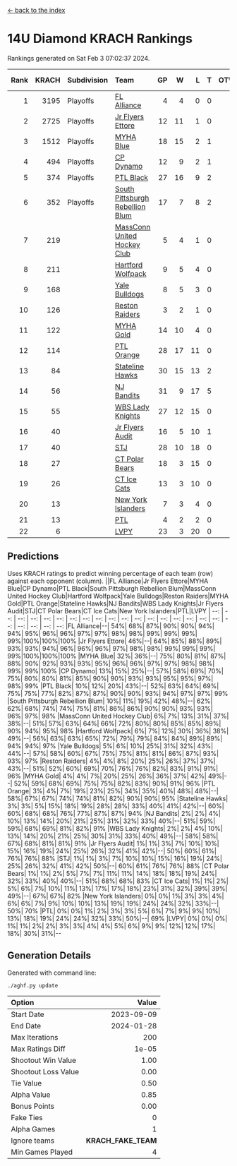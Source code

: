 [<- back to the index](readme.md)
# 14U Diamond KRACH Rankings
Rankings generated on Sat Feb  3 07:02:37 2024.

Rank|KRACH|Subdivision|Team|GP|W|L|T|OTW|OTL|SoS|Exp Wins|Win Diff
---:|---:|:---|:---|---:|---:|---:|---:|---:|---:|---:|---:|---:
1|3195|Playoffs|[FL Alliance](https://gamesheetstats.com/seasons/3663/teams/156905/schedule)|4|4|0|0|0|0|104|4.8|-0.0
2|2725|Playoffs|[Jr Flyers Ettore](https://gamesheetstats.com/seasons/3663/teams/140817/schedule)|12|11|1|0|0|1|303|11.9|0.0
3|1512|Playoffs|[MYHA Blue](https://gamesheetstats.com/seasons/3663/teams/140816/schedule)|18|15|2|1|2|0|338|16.4|0.0
4|494|Playoffs|[CP Dynamo](https://gamesheetstats.com/seasons/3663/teams/140823/schedule)|12|9|2|1|0|0|218|10.4|0.0
5|374|Playoffs|[PTL Black](https://gamesheetstats.com/seasons/3663/teams/140815/schedule)|27|16|9|2|1|0|657|17.8|-0.0
6|352|Playoffs|[South Pittsburgh Rebellion Blum](https://gamesheetstats.com/seasons/3663/teams/140812/schedule)|17|7|8|2|0|0|903|8.9|0.0
7|219||[MassConn United Hockey Club](https://gamesheetstats.com/seasons/3663/teams/140810/schedule)|5|4|1|0|0|0|64|4.9|0.0
8|211||[Hartford Wolfpack](https://gamesheetstats.com/seasons/3663/teams/140814/schedule)|9|5|4|0|0|1|307|5.9|0.0
9|168||[Yale Bulldogs](https://gamesheetstats.com/seasons/3663/teams/156906/schedule)|8|5|3|0|1|0|131|5.9|0.0
10|126||[Reston Raiders](https://gamesheetstats.com/seasons/3663/teams/140829/schedule)|3|2|1|0|0|0|105|2.9|0.0
11|122||[MYHA Gold](https://gamesheetstats.com/seasons/3663/teams/140824/schedule)|14|10|4|0|0|1|57|10.9|0.0
12|114||[PTL Orange](https://gamesheetstats.com/seasons/3663/teams/140821/schedule)|28|17|11|0|1|1|149|17.9|0.0
13|84||[Stateline Hawks](https://gamesheetstats.com/seasons/3663/teams/140813/schedule)|30|15|13|2|1|1|236|16.9|0.0
14|56||[NJ Bandits](https://gamesheetstats.com/seasons/3663/teams/140811/schedule)|31|9|17|5|0|0|401|12.4|0.0
15|55||[WBS Lady Knights](https://gamesheetstats.com/seasons/3663/teams/140825/schedule)|27|12|15|0|0|0|284|12.9|0.0
16|40||[Jr Flyers Audit](https://gamesheetstats.com/seasons/3663/teams/140819/schedule)|16|5|10|1|0|0|123|6.4|0.0
17|40||[STJ](https://gamesheetstats.com/seasons/3663/teams/140822/schedule)|28|10|18|0|1|1|211|10.9|0.0
18|27||[CT Polar Bears](https://gamesheetstats.com/seasons/3663/teams/140818/schedule)|18|3|15|0|0|0|717|3.9|0.0
19|26||[CT Ice Cats](https://gamesheetstats.com/seasons/3663/teams/140826/schedule)|13|3|10|0|0|1|211|3.9|0.0
20|13||[New York Islanders](https://gamesheetstats.com/seasons/3663/teams/140832/schedule)|7|3|4|0|0|0|33|3.9|0.0
21|13||[PTL](https://gamesheetstats.com/seasons/3663/teams/140827/schedule)|4|2|2|0|0|0|16|2.9|0.0
22|6||[LVPY](https://gamesheetstats.com/seasons/3663/teams/140820/schedule)|23|3|20|0|0|0|55|3.9|0.0

## Predictions
Uses KRACH ratings to predict winning percentage of each team (row) against each opponent (column).
||FL Alliance|Jr Flyers Ettore|MYHA Blue|CP Dynamo|PTL Black|South Pittsburgh Rebellion Blum|MassConn United Hockey Club|Hartford Wolfpack|Yale Bulldogs|Reston Raiders|MYHA Gold|PTL Orange|Stateline Hawks|NJ Bandits|WBS Lady Knights|Jr Flyers Audit|STJ|CT Polar Bears|CT Ice Cats|New York Islanders|PTL|LVPY
| --: | --: | --: | --: | --: | --: | --: | --: | --: | --: | --: | --: | --: | --: | --: | --: | --: | --: | --: | --: | --: | --: | --: 
|FL Alliance|--| 54%| 68%| 87%| 90%| 90%| 94%| 94%| 95%| 96%| 96%| 97%| 97%| 98%| 98%| 99%| 99%| 99%| 99%|100%|100%|100%
|Jr Flyers Ettore| 46%|--| 64%| 85%| 88%| 89%| 93%| 93%| 94%| 96%| 96%| 96%| 97%| 98%| 98%| 99%| 99%| 99%| 99%|100%|100%|100%
|MYHA Blue| 32%| 36%|--| 75%| 80%| 81%| 87%| 88%| 90%| 92%| 93%| 93%| 95%| 96%| 96%| 97%| 97%| 98%| 98%| 99%| 99%|100%
|CP Dynamo| 13%| 15%| 25%|--| 57%| 58%| 69%| 70%| 75%| 80%| 80%| 81%| 85%| 90%| 90%| 93%| 93%| 95%| 95%| 97%| 98%| 99%
|PTL Black| 10%| 12%| 20%| 43%|--| 52%| 63%| 64%| 69%| 75%| 75%| 77%| 82%| 87%| 87%| 90%| 90%| 93%| 94%| 97%| 97%| 99%
|South Pittsburgh Rebellion Blum| 10%| 11%| 19%| 42%| 48%|--| 62%| 62%| 68%| 74%| 74%| 75%| 81%| 86%| 86%| 90%| 90%| 93%| 93%| 96%| 97%| 98%
|MassConn United Hockey Club|  6%|  7%| 13%| 31%| 37%| 38%|--| 51%| 57%| 63%| 64%| 66%| 72%| 80%| 80%| 85%| 85%| 89%| 90%| 94%| 95%| 98%
|Hartford Wolfpack|  6%|  7%| 12%| 30%| 36%| 38%| 49%|--| 56%| 63%| 63%| 65%| 72%| 79%| 79%| 84%| 84%| 89%| 89%| 94%| 94%| 97%
|Yale Bulldogs|  5%|  6%| 10%| 25%| 31%| 32%| 43%| 44%|--| 57%| 58%| 60%| 67%| 75%| 75%| 81%| 81%| 86%| 87%| 93%| 93%| 97%
|Reston Raiders|  4%|  4%|  8%| 20%| 25%| 26%| 37%| 37%| 43%|--| 51%| 52%| 60%| 69%| 70%| 76%| 76%| 82%| 83%| 91%| 91%| 96%
|MYHA Gold|  4%|  4%|  7%| 20%| 25%| 26%| 36%| 37%| 42%| 49%|--| 52%| 59%| 68%| 69%| 75%| 75%| 82%| 83%| 90%| 91%| 96%
|PTL Orange|  3%|  4%|  7%| 19%| 23%| 25%| 34%| 35%| 40%| 48%| 48%|--| 58%| 67%| 67%| 74%| 74%| 81%| 82%| 90%| 90%| 95%
|Stateline Hawks|  3%|  3%|  5%| 15%| 18%| 19%| 28%| 28%| 33%| 40%| 41%| 42%|--| 60%| 60%| 68%| 68%| 76%| 77%| 87%| 87%| 94%
|NJ Bandits|  2%|  2%|  4%| 10%| 13%| 14%| 20%| 21%| 25%| 31%| 32%| 33%| 40%|--| 51%| 59%| 59%| 68%| 69%| 81%| 82%| 91%
|WBS Lady Knights|  2%|  2%|  4%| 10%| 13%| 14%| 20%| 21%| 25%| 30%| 31%| 33%| 40%| 49%|--| 58%| 58%| 67%| 68%| 81%| 81%| 91%
|Jr Flyers Audit|  1%|  1%|  3%|  7%| 10%| 10%| 15%| 16%| 19%| 24%| 25%| 26%| 32%| 41%| 42%|--| 50%| 60%| 61%| 76%| 76%| 88%
|STJ|  1%|  1%|  3%|  7%| 10%| 10%| 15%| 16%| 19%| 24%| 25%| 26%| 32%| 41%| 42%| 50%|--| 60%| 61%| 76%| 76%| 88%
|CT Polar Bears|  1%|  1%|  2%|  5%|  7%|  7%| 11%| 11%| 14%| 18%| 18%| 19%| 24%| 32%| 33%| 40%| 40%|--| 51%| 68%| 68%| 83%
|CT Ice Cats|  1%|  1%|  2%|  5%|  6%|  7%| 10%| 11%| 13%| 17%| 17%| 18%| 23%| 31%| 32%| 39%| 39%| 49%|--| 67%| 67%| 82%
|New York Islanders|  0%|  0%|  1%|  3%|  3%|  4%|  6%|  6%|  7%|  9%| 10%| 10%| 13%| 19%| 19%| 24%| 24%| 32%| 33%|--| 50%| 70%
|PTL|  0%|  0%|  1%|  2%|  3%|  3%|  5%|  6%|  7%|  9%|  9%| 10%| 13%| 18%| 19%| 24%| 24%| 32%| 33%| 50%|--| 69%
|LVPY|  0%|  0%|  0%|  1%|  1%|  2%|  2%|  3%|  3%|  4%|  4%|  5%|  6%|  9%|  9%| 12%| 12%| 17%| 18%| 30%| 31%|--

## Generation Details

Generated with command line:
```
./aghf.py update
```

| Option | Value |
| :----- | ----: |
| Start Date | 2023-09-09 |
| End Date | 2024-01-28 |
| Max Iterations | 200 |
| Max Ratings Diff | 1e-05 |
| Shootout Win Value | 1.00 |
| Shootout Loss Value | 0.00 |
| Tie Value | 0.50 |
| Alpha Value | 0.85 |
| Bonus Points | 0.00 |
| Fake Ties | 0 |
| Alpha Games | 1 |
| Ignore teams | __KRACH_FAKE_TEAM__ |
| Min Games Played | 4 |

